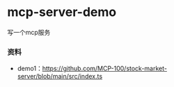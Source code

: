 # mcp-server-demo
写一个mcp服务



### 资料
* demo1：https://github.com/MCP-100/stock-market-server/blob/main/src/index.ts